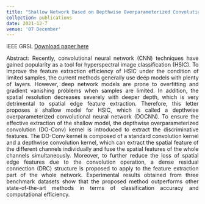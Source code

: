 ```yaml
---
title: "Shallow Network Based on Depthwise Overparameterized Convolution for Hyperspectral Image Classification"
collection: publications
date: 2021-12-7
venue: '07 December'
---
```

IEEE GRSL
[Download paper here](https://ieeexplore.ieee.org/document/9641854)

<div style="text-align: justify;">
Abstract: Recently, convolutional neural network (CNN) techniques have gained popularity as a tool for hyperspectral image classification (HSIC). To improve the feature extraction efficiency of HSIC under the condition of limited samples, the current methods generally use deep models with plenty of layers. However, deep network models are prone to overfitting and gradient vanishing problems when samples are limited. In addition, the spatial resolution decreases severely with deeper depth, which is very detrimental to spatial edge feature extraction. Therefore, this letter proposes a shallow model for HSIC, which is called a depthwise overparameterized convolutional neural network (DOCNN). To ensure the effective extraction of the shallow model, the depthwise overparameterized convolution (DO-Conv) kernel is introduced to extract the discriminative features. The DO-Conv kernel is composed of a standard convolution kernel and a depthwise convolution kernel, which can extract the spatial feature of the different channels individually and fuse the spatial features of the whole channels simultaneously. Moreover, to further reduce the loss of spatial edge features due to the convolution operation, a dense residual connection (DRC) structure is proposed to apply to the feature extraction part of the whole network. Experimental results obtained from three benchmark datasets show that the proposed method outperforms other state-of-the-art methods in terms of classification accuracy and computational efficiency.
</div>

